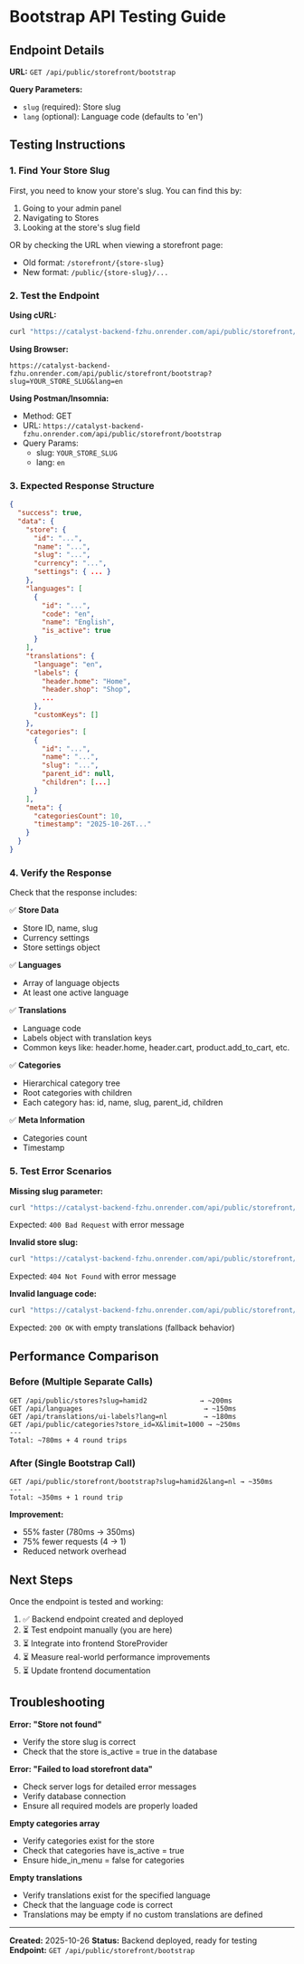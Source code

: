 # Bootstrap API Testing Guide

## Endpoint Details

**URL:** `GET /api/public/storefront/bootstrap`

**Query Parameters:**
- `slug` (required): Store slug
- `lang` (optional): Language code (defaults to 'en')

## Testing Instructions

### 1. Find Your Store Slug

First, you need to know your store's slug. You can find this by:

1. Going to your admin panel
2. Navigating to Stores
3. Looking at the store's slug field

OR by checking the URL when viewing a storefront page:
- Old format: `/storefront/{store-slug}`
- New format: `/public/{store-slug}/...`

### 2. Test the Endpoint

**Using cURL:**
```bash
curl "https://catalyst-backend-fzhu.onrender.com/api/public/storefront/bootstrap?slug=YOUR_STORE_SLUG&lang=en"
```

**Using Browser:**
```
https://catalyst-backend-fzhu.onrender.com/api/public/storefront/bootstrap?slug=YOUR_STORE_SLUG&lang=en
```

**Using Postman/Insomnia:**
- Method: GET
- URL: `https://catalyst-backend-fzhu.onrender.com/api/public/storefront/bootstrap`
- Query Params:
  - slug: `YOUR_STORE_SLUG`
  - lang: `en`

### 3. Expected Response Structure

```json
{
  "success": true,
  "data": {
    "store": {
      "id": "...",
      "name": "...",
      "slug": "...",
      "currency": "...",
      "settings": { ... }
    },
    "languages": [
      {
        "id": "...",
        "code": "en",
        "name": "English",
        "is_active": true
      }
    ],
    "translations": {
      "language": "en",
      "labels": {
        "header.home": "Home",
        "header.shop": "Shop",
        ...
      },
      "customKeys": []
    },
    "categories": [
      {
        "id": "...",
        "name": "...",
        "slug": "...",
        "parent_id": null,
        "children": [...]
      }
    ],
    "meta": {
      "categoriesCount": 10,
      "timestamp": "2025-10-26T..."
    }
  }
}
```

### 4. Verify the Response

Check that the response includes:

✅ **Store Data**
- Store ID, name, slug
- Currency settings
- Store settings object

✅ **Languages**
- Array of language objects
- At least one active language

✅ **Translations**
- Language code
- Labels object with translation keys
- Common keys like: header.home, header.cart, product.add_to_cart, etc.

✅ **Categories**
- Hierarchical category tree
- Root categories with children
- Each category has: id, name, slug, parent_id, children

✅ **Meta Information**
- Categories count
- Timestamp

### 5. Test Error Scenarios

**Missing slug parameter:**
```bash
curl "https://catalyst-backend-fzhu.onrender.com/api/public/storefront/bootstrap?lang=en"
```
Expected: `400 Bad Request` with error message

**Invalid store slug:**
```bash
curl "https://catalyst-backend-fzhu.onrender.com/api/public/storefront/bootstrap?slug=nonexistent-store&lang=en"
```
Expected: `404 Not Found` with error message

**Invalid language code:**
```bash
curl "https://catalyst-backend-fzhu.onrender.com/api/public/storefront/bootstrap?slug=YOUR_STORE_SLUG&lang=xx"
```
Expected: `200 OK` with empty translations (fallback behavior)

## Performance Comparison

### Before (Multiple Separate Calls)

```
GET /api/public/stores?slug=hamid2             → ~200ms
GET /api/languages                              → ~150ms
GET /api/translations/ui-labels?lang=nl         → ~180ms
GET /api/public/categories?store_id=X&limit=1000 → ~250ms
---
Total: ~780ms + 4 round trips
```

### After (Single Bootstrap Call)

```
GET /api/public/storefront/bootstrap?slug=hamid2&lang=nl → ~350ms
---
Total: ~350ms + 1 round trip
```

**Improvement:**
- 55% faster (780ms → 350ms)
- 75% fewer requests (4 → 1)
- Reduced network overhead

## Next Steps

Once the endpoint is tested and working:

1. ✅ Backend endpoint created and deployed
2. ⏳ Test endpoint manually (you are here)
3. ⏳ Integrate into frontend StoreProvider
4. ⏳ Measure real-world performance improvements
5. ⏳ Update frontend documentation

## Troubleshooting

**Error: "Store not found"**
- Verify the store slug is correct
- Check that the store is_active = true in the database

**Error: "Failed to load storefront data"**
- Check server logs for detailed error messages
- Verify database connection
- Ensure all required models are properly loaded

**Empty categories array**
- Verify categories exist for the store
- Check that categories have is_active = true
- Ensure hide_in_menu = false for categories

**Empty translations**
- Verify translations exist for the specified language
- Check that the language code is correct
- Translations may be empty if no custom translations are defined

---

**Created:** 2025-10-26
**Status:** Backend deployed, ready for testing
**Endpoint:** `GET /api/public/storefront/bootstrap`
